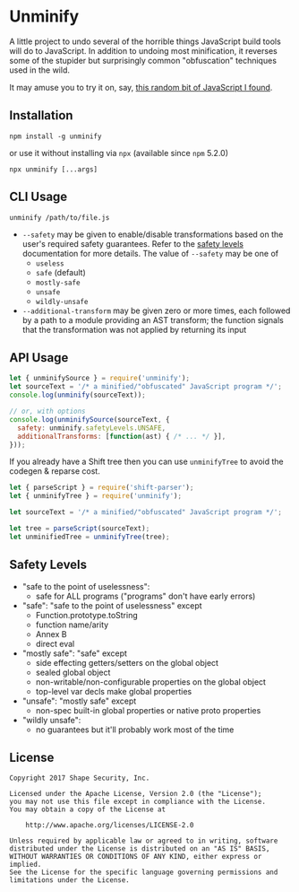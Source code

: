 Unminify
========

A little project to undo several of the horrible things JavaScript build tools will do to JavaScript. In addition to undoing most minification, it reverses some of the stupider but surprisingly common "obfuscation" techniques used in the wild.

It may amuse you to try it on, say, [this random bit of JavaScript I found](https://secure2.homedepot.com/_bm/async.js).

## Installation

```
npm install -g unminify
```

or use it without installing via `npx` (available since `npm` 5.2.0)

```
npx unminify [...args]
```

## CLI Usage

```
unminify /path/to/file.js
```

* `--safety` may be given to enable/disable transformations based on the user's required safety guarantees. Refer to the [safety levels](#safety-levels) documentation for more details. The value of `--safety` may be one of
  * `useless`
  * `safe` (default)
  * `mostly-safe`
  * `unsafe`
  * `wildly-unsafe`
* `--additional-transform` may be given zero or more times, each followed by a path to a module providing an AST transform; the function signals that the transformation was not applied by returning its input

## API Usage

```js
let { unminifySource } = require('unminify');
let sourceText = '/* a minified/"obfuscated" JavaScript program */';
console.log(unminify(sourceText));

// or, with options
console.log(unminifySource(sourceText, {
  safety: unminify.safetyLevels.UNSAFE,
  additionalTransforms: [function(ast) { /* ... */ }],
}));
```

If you already have a Shift tree then you can use `unminifyTree` to avoid the codegen & reparse cost.

```js
let { parseScript } = require('shift-parser');
let { unminifyTree } = require('unminify');

let sourceText = '/* a minified/"obfuscated" JavaScript program */';

let tree = parseScript(sourceText);
let unminifiedTree = unminifyTree(tree);
```

## Safety Levels

* "safe to the point of uselessness":
  * safe for ALL programs ("programs" don't have early errors)
* "safe": "safe to the point of uselessness" except
  * Function.prototype.toString
  * function name/arity
  * Annex B
  * direct eval
* "mostly safe": "safe" except
  * side effecting getters/setters on the global object
  * sealed global object
  * non-writable/non-configurable properties on the global object
  * top-level var decls make global properties
* "unsafe": "mostly safe" except
  * non-spec built-in global properties or native proto properties
* "wildly unsafe":
  * no guarantees but it'll probably work most of the time

## License

    Copyright 2017 Shape Security, Inc.

    Licensed under the Apache License, Version 2.0 (the "License");
    you may not use this file except in compliance with the License.
    You may obtain a copy of the License at

        http://www.apache.org/licenses/LICENSE-2.0

    Unless required by applicable law or agreed to in writing, software
    distributed under the License is distributed on an "AS IS" BASIS,
    WITHOUT WARRANTIES OR CONDITIONS OF ANY KIND, either express or implied.
    See the License for the specific language governing permissions and
    limitations under the License.
